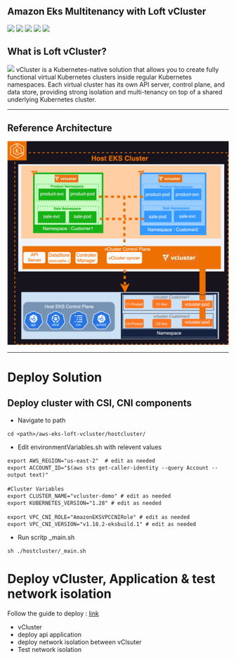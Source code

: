 ## Amazon Eks Multitenancy with Loft vCluster
<p>
<img src="https://img.shields.io/badge/github-%23121011.svg?style=for-the-badge&logo=github&logoColor=white" />
<img src="https://img.shields.io/badge/python%20-%2314354C.svg?&style=for-the-badge&logo=python&logoColor=white"/>
<img src="https://img.shields.io/badge/AWS%20-%23FF9900.svg?&style=for-the-badge&logo=amazon-aws&logoColor=white"/> 
<img src="https://img.shields.io/badge/docker%20-%230db7ed.svg?&style=for-the-badge&logo=docker&logoColor=white"/>
<img src="https://img.shields.io/badge/AWS-EKS-orange"/>


</p>

## What is Loft vCluster?
<img src="https://github.com/aws-samples/amazon-eks-multitenancy-with-loft-virtualcluster/blob/main/architetcure/eksvcluster.jpg" />
vCluster is a Kubernetes-native solution that allows you to create fully functional virtual Kubernetes clusters inside regular Kubernetes namespaces. Each virtual cluster has its own API server, control plane, and data store, providing strong isolation and multi-tenancy on top of a shared underlying Kubernetes cluster.

*** 

## Reference Architecture
<p align="center">
  <img  src="https://github.com/khanasif1/aws-eks-loft-vcluster/blob/main/architetcure/HL_RefArchitecture.svg">
</p>

*** 
# Deploy Solution

## Deploy cluster with CSI, CNI components

* Navigate to path

```
cd <path>/aws-eks-loft-vcluster/hostcluster/

```
* Edit environmentVariables.sh with relevent values

```
export AWS_REGION="us-east-2"  # edit as needed
export ACCOUNT_ID="$(aws sts get-caller-identity --query Account --output text)"

#Cluster Variables
export CLUSTER_NAME="vcluster-demo" # edit as needed
export KUBERNETES_VERSION="1.28" # edit as needed

export VPC_CNI_ROLE="AmazonEKSVPCCNIRole" # edit as needed
export VPC_CNI_VERSION="v1.18.2-eksbuild.1" # edit as needed

```

* Run scritp _main.sh

```
sh ./hostcluster/_main.sh 

```

# Deploy vCluster, Application & test network isolation

Follow the guide to deploy : [link](https://github.com/aws-samples/amazon-eks-multitenancy-with-loft-virtualcluster/tree/main/customercluster)
- vCluster
- deploy api application
- deploy network isolation between vClsuter
- Test network isolation

